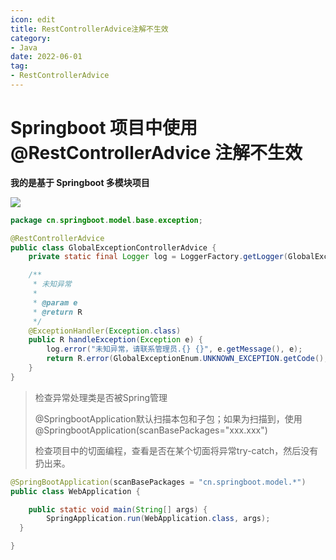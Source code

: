 ```yaml
---
icon: edit
title: RestControllerAdvice注解不生效
category: 
- Java
date: 2022-06-01
tag:
- RestControllerAdvice
---
```


# Springboot 项目中使用 @RestControllerAdvice 注解不生效

<!-- more -->

**我的是基于 Springboot 多模块项目**

![](https://img-blog.csdnimg.cn/736b3cd97b9e48bcad6478bd67ceb60c.png)

```java
package cn.springboot.model.base.exception;

@RestControllerAdvice
public class GlobalExceptionControllerAdvice {
    private static final Logger log = LoggerFactory.getLogger(GlobalExceptionControllerAdvice.class);

	/**     
     * 未知异常
     *
     * @param e
     * @return R
     */
    @ExceptionHandler(Exception.class)
    public R handleException(Exception e) {
        log.error("未知异常，请联系管理员.{} {}", e.getMessage(), e);
        return R.error(GlobalExceptionEnum.UNKNOWN_EXCEPTION.getCode(), GlobalExceptionEnum.UNKNOWN_EXCEPTION.getmessage());
    }
}
```

>检查异常处理类是否被Spring管理
>
>@SpringbootApplication默认扫描本包和子包；如果为扫描到，使用@SpringbootApplication(scanBasePackages="xxx.xxx")
>
>检查项目中的切面编程，查看是否在某个切面将异常try-catch，然后没有扔出来。

```java
@SpringBootApplication(scanBasePackages = "cn.springboot.model.*")
public class WebApplication {

	public static void main(String[] args) {
        SpringApplication.run(WebApplication.class, args);
  }      

}
```
